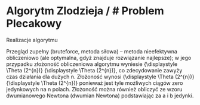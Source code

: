 # Algorytm Zlodzieja / # Problem Plecakowy

Realizacje algorytmu

Przegląd zupełny (bruteforce, metoda siłowa) – metoda nieefektywna obliczeniowo (ale optymalna, gdyż znajduje rozwiązanie najlepsze); 
w jego przypadku złożoność obliczeniowa al­gorytmu wyniesie {\displaystyle \Theta (2^{n})} {\displaystyle \Theta (2^{n})}, 
co zdecydowanie zawyży czas działania dla dużych n. Złożoność wynosi {\displaystyle \Theta (2^{n})} {\displaystyle \Theta (2^{n})} 
ponieważ jest tyle możliwych ciągów zero jedynkowych na n polach. Złożoność można również obliczyć ze wzoru dwumianowego Newtona 
(dwumian Newtona) podstawiając za a i b jedynki.
